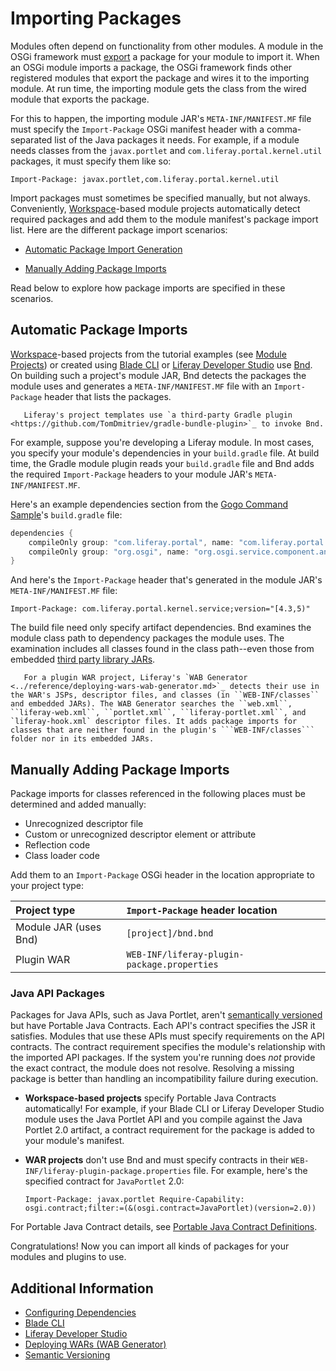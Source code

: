 # Importing Packages

Modules often depend on functionality from other modules. A module in the OSGi framework must [export](./exporting-packages.md) a package for your module to import it. When an OSGi module imports a package, the OSGi framework finds other registered modules that export the package and wires it to the importing module. At run time, the importing module gets the class from the wired module that exports the package.

For this to happen, the importing module JAR's `META-INF/MANIFEST.MF` file must specify the `Import-Package` OSGi manifest header with a comma-separated list of the Java packages it needs. For example, if a module needs classes from the `javax.portlet` and `com.liferay.portal.kernel.util` packages, it must specify them like so:

```properties
Import-Package: javax.portlet,com.liferay.portal.kernel.util
```

Import packages must sometimes be specified manually, but not always. Conveniently, [Workspace](../../developing-applications/tooling/liferay-workspace.md)-based module projects automatically detect required packages and add them to the module manifest's package import list. Here are the different package import scenarios:

* [Automatic Package Import Generation](#automatic-package-import-generation)

* [Manually Adding Package Imports](#manually-adding-package-imports)

Read below to explore how package imports are specified in these scenarios.

## Automatic Package Imports

[Workspace](../../developing-applications/tooling/liferay-workspace.md)-based projects from the tutorial examples (see [Module Projects](./module-projects.md)) or created using [Blade CLI](../../../developing-applications/tooling/blade-cli/generating-projects-with-blade-cli.md) or [Liferay Developer Studio](../../developing-applications/tooling/developer-studio.md) use [Bnd](http://bnd.bndtools.org/). On building such a project's module JAR, Bnd detects the packages the module uses and generates a `META-INF/MANIFEST.MF` file with an `Import-Package` header that lists the packages.

```note::
   Liferay's project templates use `a third-party Gradle plugin <https://github.com/TomDmitriev/gradle-bundle-plugin>`_ to invoke Bnd.
```

For example, suppose you're developing a Liferay module. In most cases, you specify your module's dependencies in your `build.gradle` file. At build time, the Gradle module plugin reads your `build.gradle` file and Bnd adds the required `Import-Package` headers to your module JAR's `META-INF/MANIFEST.MF`.

Here's an example dependencies section from the [Gogo Command Sample](https://github.com/liferay/liferay-blade-samples/tree/7.3/liferay-workspace/extensions/gogo)'s `build.gradle` file:

```groovy
dependencies {
    compileOnly group: "com.liferay.portal", name: "com.liferay.portal.kernel"
    compileOnly group: "org.osgi", name: "org.osgi.service.component.annotations"
}
```

And here's the `Import-Package` header that's generated in the module JAR's `META-INF/MANIFEST.MF` file:

```properties
Import-Package: com.liferay.portal.kernel.service;version="[4.3,5)"
```

The build file need only specify artifact dependencies. Bnd examines the module class path to dependency packages the module uses. The examination includes all classes found in the class path--even those from embedded [third party library JARs](./configuring-dependencies/resolving-third-party-library-package-dependencies.md).

```note::
   For a plugin WAR project, Liferay's `WAB Generator <../reference/deploying-wars-wab-generator.md>`_ detects their use in the WAR's JSPs, descriptor files, and classes (in ``WEB-INF/classes`` and embedded JARs). The WAB Generator searches the ``web.xml``, ``liferay-web.xml``, ``portlet.xml``, ``liferay-portlet.xml``, and `liferay-hook.xml` descriptor files. It adds package imports for classes that are neither found in the plugin's ```WEB-INF/classes``` folder nor in its embedded JARs.
```

## Manually Adding Package Imports

Package imports for classes referenced in the following places must be determined and added manually:

* Unrecognized descriptor file
* Custom or unrecognized descriptor element or attribute
* Reflection code
* Class loader code

Add them to an `Import-Package` OSGi header in the location appropriate to your project type:

| Project type | `Import-Package` header location |
| :----------- | :------------------------------- |
| Module JAR (uses Bnd)     | `[project]/bnd.bnd` |
| Plugin WAR | `WEB-INF/liferay-plugin-package.properties` |

### Java API Packages

Packages for Java APIs, such as Java Portlet, aren't [semantically versioned](./semantic-versioning.md) but have Portable Java Contracts. Each API's contract specifies the JSR it satisfies. Modules that use these APIs must specify requirements on the API contracts. The contract requirement specifies the module's relationship with the imported API packages. If the system you're running does *not* provide the exact contract, the module does not resolve. Resolving a missing package is better than handling an incompatibility failure during execution.

* **Workspace-based projects** specify Portable Java Contracts automatically! For example, if your Blade CLI or Liferay Developer Studio module uses the Java Portlet API and you compile against the Java Portlet 2.0 artifact, a contract requirement for the package is added to your module's manifest.

* **WAR projects** don't use Bnd and must specify contracts in their `WEB-INF/liferay-plugin-package.properties` file. For example, here's the specified contract for `JavaPortlet` 2.0:

    ```
    Import-Package: javax.portlet Require-Capability: osgi.contract;filter:=(&(osgi.contract=JavaPortlet)(version=2.0))
    ```

For Portable Java Contract details, see [Portable Java Contract Definitions](https://www.osgi.org/portable-java-contract-definitions/).

Congratulations! Now you can import all kinds of packages for your modules and plugins to use.

## Additional Information

* [Configuring Dependencies](./configuring-dependencies/configuring-dependencies.md)
* [Blade CLI](../../../developing-applications/tooling/blade-cli/generating-projects-with-blade-cli.md)
* [Liferay Developer Studio](../../developing-applications/tooling/developer-studio.md)
* [Deploying WARs \(WAB Generator\)](../reference/deploying-wars-wab-generator.md)
* [Semantic Versioning](./semantic-versioning.md)